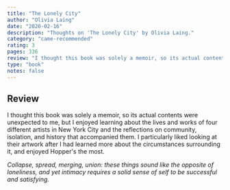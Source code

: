 ```yaml
---
title: "The Lonely City"
author: "Olivia Laing"
date: "2020-02-16"
description: "Thoughts on 'The Lonely City' by Olivia Laing."
category: "came-recommended"
rating: 3
pages: 336
review: "I thought this book was solely a memoir, so its actual contents were unexpected to me, but I enjoyed learning about the lives and works of four different artists in New York City and the reflections on community, isolation, and history that accompanied them. I particularly liked looking at their artwork after I had learned more about the circumstances surrounding it, and enjoyed Hopper's the most.<br/><br/><i>Collapse, spread, merging, union: these things sound like the opposite of loneliness, and yet intimacy requires a solid sense of self to be successful and satisfying.</i>"
type: "book"
notes: false
---
```


## Review

I thought this book was solely a memoir, so its actual contents were unexpected to me, but I enjoyed learning about the lives and works of four different artists in New York City and the reflections on community, isolation, and history that accompanied them. I particularly liked looking at their artwork after I had learned more about the circumstances surrounding it, and enjoyed Hopper's the most.

_Collapse, spread, merging, union: these things sound like the opposite of loneliness, and yet intimacy requires a solid sense of self to be successful and satisfying._
